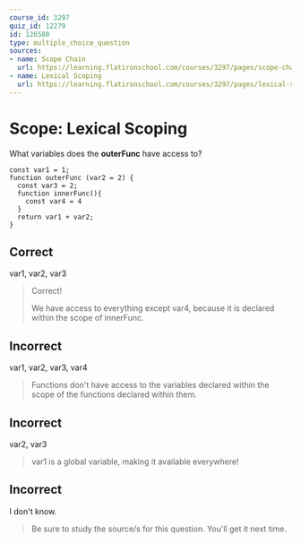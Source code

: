 ```yaml
---
course_id: 3297
quiz_id: 12279
id: 126580
type: multiple_choice_question
sources:
- name: Scope Chain
  url: https://learning.flatironschool.com/courses/3297/pages/scope-chain?module_item_id=143571
- name: Lexical Scoping
  url: https://learning.flatironschool.com/courses/3297/pages/lexical-scoping?module_item_id=143573
---
```


# Scope: Lexical Scoping

What variables does the **outerFunc** have access to?

```
const var1 = 1; 
function outerFunc (var2 = 2) { 
  const var3 = 2; 
  function innerFunc(){ 
    const var4 = 4 
  } 
  return var1 + var2; 
}
```

## Correct

var1, var2, var3

> Correct!
> 
> We have access to everything except var4, because it is declared within the
> scope of innerFunc.

## Incorrect

var1, var2, var3, var4

> Functions don't have access to the variables declared within the scope of the
> functions declared within them.

## Incorrect

var2, var3

> var1 is a global variable, making it available everywhere!

## Incorrect

I don't know.

> Be sure to study the source/s for this question. You'll get it next time.
